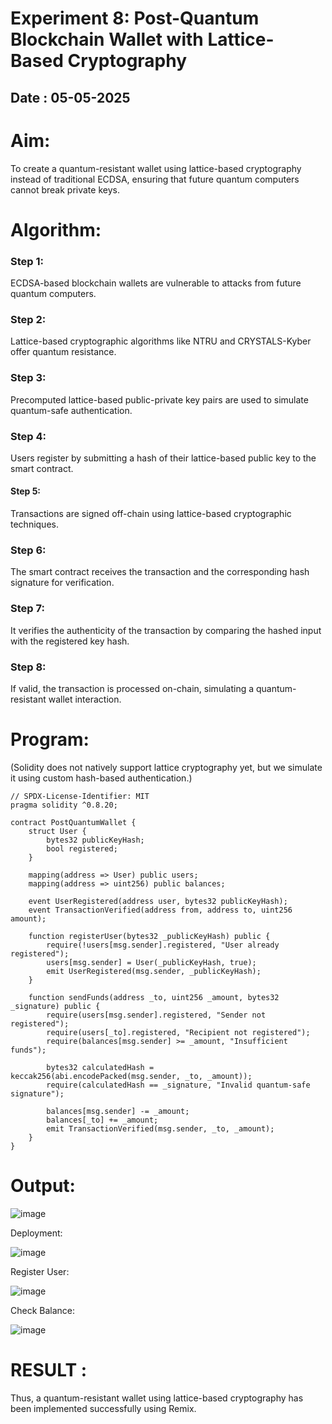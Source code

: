 # Experiment 8: Post-Quantum Blockchain Wallet with Lattice-Based Cryptography

## Date : 05-05-2025

# Aim:
To create a quantum-resistant wallet using lattice-based cryptography instead of traditional ECDSA, ensuring that future quantum computers cannot break private keys.

# Algorithm:

### Step 1: 
ECDSA-based blockchain wallets are vulnerable to attacks from future quantum computers.

### Step 2: 
Lattice-based cryptographic algorithms like NTRU and CRYSTALS-Kyber offer quantum resistance.

### Step 3: 
Precomputed lattice-based public-private key pairs are used to simulate quantum-safe authentication.

### Step 4: 
Users register by submitting a hash of their lattice-based public key to the smart contract.

#### Step 5: 
Transactions are signed off-chain using lattice-based cryptographic techniques.

### Step 6: 
The smart contract receives the transaction and the corresponding hash signature for verification.

###  Step 7: 
It verifies the authenticity of the transaction by comparing the hashed input with the registered key hash.

### Step 8: 
If valid, the transaction is processed on-chain, simulating a quantum-resistant wallet interaction.


# Program:

(Solidity does not natively support lattice cryptography yet, but we simulate it using custom hash-based authentication.)
```
// SPDX-License-Identifier: MIT
pragma solidity ^0.8.20;

contract PostQuantumWallet {
    struct User {
        bytes32 publicKeyHash;
        bool registered;
    }

    mapping(address => User) public users;
    mapping(address => uint256) public balances;

    event UserRegistered(address user, bytes32 publicKeyHash);
    event TransactionVerified(address from, address to, uint256 amount);

    function registerUser(bytes32 _publicKeyHash) public {
        require(!users[msg.sender].registered, "User already registered");
        users[msg.sender] = User(_publicKeyHash, true);
        emit UserRegistered(msg.sender, _publicKeyHash);
    }

    function sendFunds(address _to, uint256 _amount, bytes32 _signature) public {
        require(users[msg.sender].registered, "Sender not registered");
        require(users[_to].registered, "Recipient not registered");
        require(balances[msg.sender] >= _amount, "Insufficient funds");

        bytes32 calculatedHash = keccak256(abi.encodePacked(msg.sender, _to, _amount));
        require(calculatedHash == _signature, "Invalid quantum-safe signature");

        balances[msg.sender] -= _amount;
        balances[_to] += _amount;
        emit TransactionVerified(msg.sender, _to, _amount);
    }
}
```

# Output:

![image](https://github.com/user-attachments/assets/b9eb4a3e-10a2-4ce9-a37b-19b3ca1ec561)


Deployment: 

![image](https://github.com/user-attachments/assets/7410d3b9-809a-40aa-802e-6a877897aeb2)

Register  User:

![image](https://github.com/user-attachments/assets/640d1892-be9f-4a80-8301-2e5f11f47eb7)

Check Balance:

![image](https://github.com/user-attachments/assets/eeb744e6-0162-4004-88bc-9a1f30fc0779)


# RESULT : 

Thus, a quantum-resistant wallet using lattice-based cryptography has been implemented successfully using Remix.

